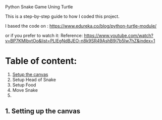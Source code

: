 ## <div align="center"> 
Python Snake Game Uning Turtle
</div>

This is a step-by-step guide to how I coded this project.

I based the code on : https://www.edureka.co/blog/python-turtle-module/

or if you prefer to watch it: 
Reference: https://www.youtube.com/watch?v=BP7KMlbvtOo&list=PLlEgNdBJEO-n8k9SR49AshB9j7b5Iw7hZ&index=1

# Table of content:
1. [Setup the canvas](#canvas)
2. Setup Head of Snake
3. Setup Food
4. Move Snake
5. 

<a name='canvas'></a>
## 1. Setting up the canvas
